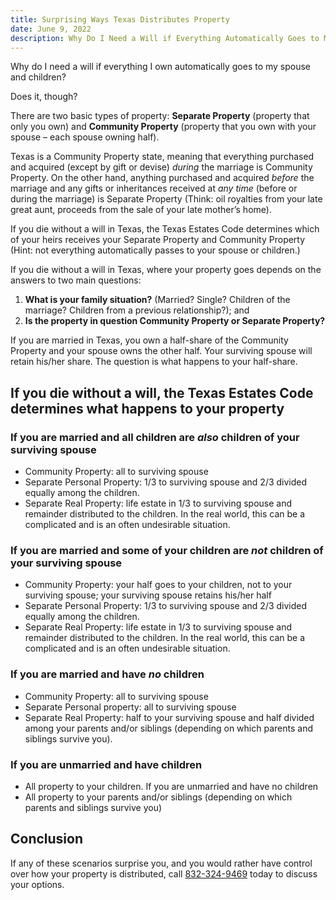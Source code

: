 ```yaml
---
title: Surprising Ways Texas Distributes Property
date: June 9, 2022
description: Why Do I Need a Will if Everything Automatically Goes to My Spouse and Children? Well, what if it doesn't?
---
```

Why do I need a will if everything I own automatically goes to my spouse and children?

Does it, though?

There are two basic types of property: **Separate Property** (property that only you own) and **Community Property** (property that you own with your spouse – each spouse owning half).

Texas is a Community Property state, meaning that everything purchased and acquired (except by gift or devise) *during* the marriage is Community Property. On the other hand, anything purchased and acquired *before* the marriage and any gifts or inheritances received at *any time* (before or during the marriage) is Separate Property (Think: oil royalties from your late great aunt, proceeds from the sale of your late mother’s home).

If you die without a will in Texas, the Texas Estates Code determines which of your heirs receives your Separate Property and Community Property (Hint: not everything automatically passes to your spouse or children.)

If you die without a will in Texas, where your property goes depends on the answers to two main questions:
1) **What is your family situation?** (Married? Single? Children of the marriage? Children from a previous relationship?); and 
2) **Is the property in question Community Property or Separate Property?**

If you are married in Texas, you own a half-share of the Community Property and your spouse owns the other half. Your surviving spouse will retain his/her share. The question is what happens to your half-share.

## If you die without a will, the Texas Estates Code determines what happens to your property

### If you are **married** and all children are *also* children of your surviving spouse

*	Community Property: all to surviving spouse
*	Separate Personal Property: 1/3 to surviving spouse and 2/3 divided equally among the children.
*	Separate Real Property: life estate in 1/3 to surviving spouse and remainder distributed to the children. In the real world, this can be a complicated and is an often undesirable situation.

### If you are **married** and some of your children are *not* children of your surviving spouse
* Community Property: your half goes to your children, not to your surviving spouse; your surviving spouse retains his/her half 
* Separate Personal Property: 1/3 to surviving spouse and 2/3 divided equally among the children.
* Separate Real Property: life estate in 1/3 to surviving spouse and remainder distributed to the children. In the real world, this can be a complicated and is an often undesirable situation.

### If you are **married** and have *no* children
* Community Property: all to surviving spouse 
* Separate Personal property: all to surviving spouse
* Separate Real Property: half to your surviving spouse and half divided among your parents and/or siblings (depending on which parents and siblings survive you).

### If you are **unmarried** and have children
* All property to your children.
If you are unmarried and have no children
* All property to your parents and/or siblings (depending on which parents and siblings survive you)

## Conclusion
If any of these scenarios surprise you, and you would rather have control over how your property is distributed, call [832-324-9469](tel:832-324-9469) today to discuss your options.
